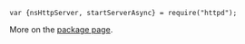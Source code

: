     var {nsHttpServer, startServerAsync} = require("httpd");

More on the [package page].

  [package page]: #package/httpd
